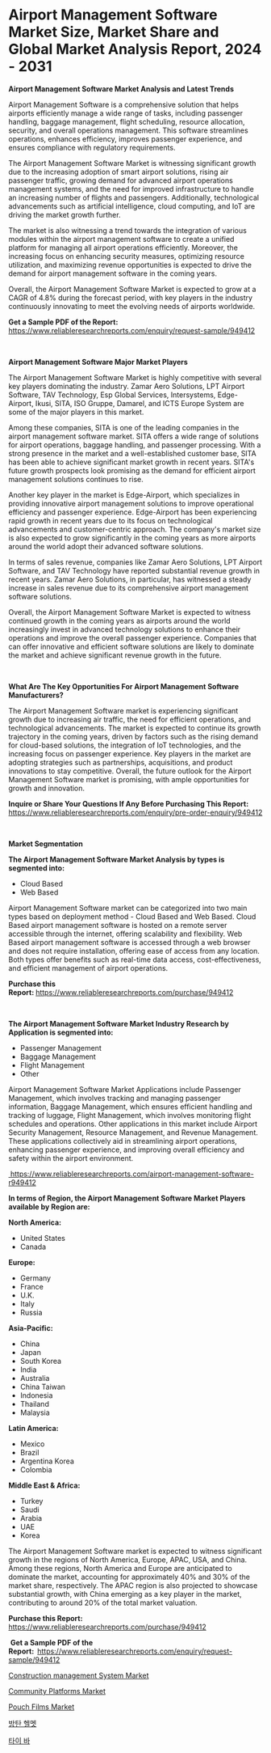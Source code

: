 <p><h1>Airport Management Software Market Size, Market Share and Global Market Analysis Report, 2024 - 2031</h1></p><p><strong>Airport Management Software Market Analysis and Latest Trends</strong></p>
<p><p>Airport Management Software is a comprehensive solution that helps airports efficiently manage a wide range of tasks, including passenger handling, baggage management, flight scheduling, resource allocation, security, and overall operations management. This software streamlines operations, enhances efficiency, improves passenger experience, and ensures compliance with regulatory requirements.</p><p>The Airport Management Software Market is witnessing significant growth due to the increasing adoption of smart airport solutions, rising air passenger traffic, growing demand for advanced airport operations management systems, and the need for improved infrastructure to handle an increasing number of flights and passengers. Additionally, technological advancements such as artificial intelligence, cloud computing, and IoT are driving the market growth further.</p><p>The market is also witnessing a trend towards the integration of various modules within the airport management software to create a unified platform for managing all airport operations efficiently. Moreover, the increasing focus on enhancing security measures, optimizing resource utilization, and maximizing revenue opportunities is expected to drive the demand for airport management software in the coming years.</p><p>Overall, the Airport Management Software Market is expected to grow at a CAGR of 4.8% during the forecast period, with key players in the industry continuously innovating to meet the evolving needs of airports worldwide.</p></p>
<p><strong>Get a Sample PDF of the Report:&nbsp;</strong> <a href="https://www.reliableresearchreports.com/enquiry/request-sample/949412">https://www.reliableresearchreports.com/enquiry/request-sample/949412</a></p>
<p>&nbsp;</p>
<p><strong>Airport Management Software Major Market Players</strong></p>
<p><p>The Airport Management Software Market is highly competitive with several key players dominating the industry. Zamar Aero Solutions, LPT Airport Software, TAV Technology, Esp Global Services, Intersystems, Edge-Airport, Ikusi, SITA, ISO Gruppe, Damarel, and ICTS Europe System are some of the major players in this market.</p><p>Among these companies, SITA is one of the leading companies in the airport management software market. SITA offers a wide range of solutions for airport operations, baggage handling, and passenger processing. With a strong presence in the market and a well-established customer base, SITA has been able to achieve significant market growth in recent years. SITA's future growth prospects look promising as the demand for efficient airport management solutions continues to rise.</p><p>Another key player in the market is Edge-Airport, which specializes in providing innovative airport management solutions to improve operational efficiency and passenger experience. Edge-Airport has been experiencing rapid growth in recent years due to its focus on technological advancements and customer-centric approach. The company's market size is also expected to grow significantly in the coming years as more airports around the world adopt their advanced software solutions.</p><p>In terms of sales revenue, companies like Zamar Aero Solutions, LPT Airport Software, and TAV Technology have reported substantial revenue growth in recent years. Zamar Aero Solutions, in particular, has witnessed a steady increase in sales revenue due to its comprehensive airport management software solutions.</p><p>Overall, the Airport Management Software Market is expected to witness continued growth in the coming years as airports around the world increasingly invest in advanced technology solutions to enhance their operations and improve the overall passenger experience. Companies that can offer innovative and efficient software solutions are likely to dominate the market and achieve significant revenue growth in the future.</p></p>
<p>&nbsp;</p>
<p><strong>What Are The Key Opportunities For Airport Management Software Manufacturers?</strong></p>
<p><p>The Airport Management Software market is experiencing significant growth due to increasing air traffic, the need for efficient operations, and technological advancements. The market is expected to continue its growth trajectory in the coming years, driven by factors such as the rising demand for cloud-based solutions, the integration of IoT technologies, and the increasing focus on passenger experience. Key players in the market are adopting strategies such as partnerships, acquisitions, and product innovations to stay competitive. Overall, the future outlook for the Airport Management Software market is promising, with ample opportunities for growth and innovation.</p></p>
<p><strong>Inquire or Share Your Questions If Any Before Purchasing This Report:</strong> <a href="https://www.reliableresearchreports.com/enquiry/pre-order-enquiry/949412">https://www.reliableresearchreports.com/enquiry/pre-order-enquiry/949412</a></p>
<p>&nbsp;</p>
<p><strong>Market Segmentation</strong></p>
<p><strong>The Airport Management Software Market Analysis by types is segmented into:</strong></p>
<p><ul><li>Cloud Based</li><li>Web Based</li></ul></p>
<p><p>Airport Management Software market can be categorized into two main types based on deployment method - Cloud Based and Web Based. Cloud Based airport management software is hosted on a remote server accessible through the internet, offering scalability and flexibility. Web Based airport management software is accessed through a web browser and does not require installation, offering ease of access from any location. Both types offer benefits such as real-time data access, cost-effectiveness, and efficient management of airport operations.</p></p>
<p><strong>Purchase this Report:&nbsp;</strong><a href="https://www.reliableresearchreports.com/purchase/949412">https://www.reliableresearchreports.com/purchase/949412</a></p>
<p>&nbsp;</p>
<p><strong>The Airport Management Software Market Industry Research by Application is segmented into:</strong></p>
<p><ul><li>Passenger Management</li><li>Baggage Management</li><li>Flight Management</li><li>Other</li></ul></p>
<p><p>Airport Management Software Market Applications include Passenger Management, which involves tracking and managing passenger information, Baggage Management, which ensures efficient handling and tracking of luggage, Flight Management, which involves monitoring flight schedules and operations. Other applications in this market include Airport Security Management, Resource Management, and Revenue Management. These applications collectively aid in streamlining airport operations, enhancing passenger experience, and improving overall efficiency and safety within the airport environment.</p></p>
<p><a href="https://www.reliableresearchreports.com/airport-management-software-r949412">&nbsp;https://www.reliableresearchreports.com/airport-management-software-r949412</a></p>
<p><strong>In terms of Region, the Airport Management Software Market Players available by Region are:</strong></p>
<p>
    <p> <strong> North America: </strong>
        <ul>
            <li>United States</li>
            <li>Canada</li>
        </ul>
        </p> 
    <p> <strong> Europe: </strong>
        <ul>
            <li>Germany</li>
            <li>France</li>
            <li>U.K.</li>
            <li>Italy</li>
            <li>Russia</li>
        </ul>
        </p> 
    <p> <strong> Asia-Pacific: </strong>
        <ul>
            <li>China</li>
            <li>Japan</li>
            <li>South Korea</li>
            <li>India</li>
            <li>Australia</li>
            <li>China Taiwan</li>
            <li>Indonesia</li>
            <li>Thailand</li>
            <li>Malaysia</li>
        </ul>
        </p> 
    <p> <strong> Latin America: </strong>
        <ul>
            <li>Mexico</li>
            <li>Brazil</li>
            <li>Argentina Korea</li>
            <li>Colombia</li>
        </ul>
        </p> 
    <p> <strong> Middle East & Africa: </strong>
        <ul>
            <li>Turkey</li>
            <li>Saudi</li>
            <li>Arabia</li>
            <li>UAE</li>
            <li>Korea</li>
        </ul>
    </p>
    </p>
<p><p>The Airport Management Software market is expected to witness significant growth in the regions of North America, Europe, APAC, USA, and China. Among these regions, North America and Europe are anticipated to dominate the market, accounting for approximately 40% and 30% of the market share, respectively. The APAC region is also projected to showcase substantial growth, with China emerging as a key player in the market, contributing to around 20% of the total market valuation.</p></p>
<p><strong>Purchase this Report: </strong><a href="https://www.reliableresearchreports.com/purchase/949412">https://www.reliableresearchreports.com/purchase/949412</a></p>
<p>&nbsp;<strong>Get a Sample PDF of the Report:&nbsp;&nbsp;</strong><a href="https://www.reliableresearchreports.com/enquiry/request-sample/949412">https://www.reliableresearchreports.com/enquiry/request-sample/949412</a></p>
<p><strong></strong></p>
<p><p><a href="https://github.com/tamvrosiya/Market-Research-Report-List-4/blob/main/construction-management-system-market.md">Construction management System Market</a></p><p><a href="https://www.linkedin.com/pulse/community-platforms-market-outlook-industry-overview-kiroc">Community Platforms Market</a></p><p><a href="https://medium.com/@orinschowalter/pouch-films-market-outlook-industry-overview-and-forecast-2024-to-2031-9defc24db795">Pouch Films Market</a></p><p><a href="https://github.com/solomonbode85/Market-Research-Report-List-1/blob/main/703418751029.md">방탄 헬멧</a></p><p><a href="https://medium.com/@koleledner/%EC%9A%A9%EC%A0%80-%EC%98%88%EC%B8%A1-%EC%84%B1%EA%B3%B5%EC%9D%84%EC%9C%84%ED%95%9C-%ED%95%B5%EC%8B%AC-%EB%B9%84%EC%A6%88%EB%8B%88%EC%8A%A4-%EC%A0%84%EB%9E%B5-2021%EB%85%84%EA%B9%8C%EC%A7%80-%ED%83%80%EC%9D%B4-%EB%B0%94-%EC%8B%9C%EC%9E%A5-c6c27dd1103b">타이 바</a></p></p>